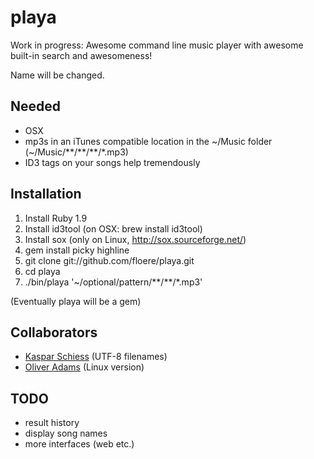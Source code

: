 playa
=====

Work in progress: Awesome command line music player with awesome built-in search and awesomeness!

Name will be changed.

Needed
------

* OSX
* mp3s in an iTunes compatible location in the ~/Music folder (~/Music/\*\*/\*\*/\*\*/*.mp3)
* ID3 tags on your songs help tremendously

Installation
------------

1. Install Ruby 1.9
2. Install id3tool (on OSX: brew install id3tool)
3. Install sox (only on Linux, http://sox.sourceforge.net/)
4. gem install picky highline
5. git clone git://github.com/floere/playa.git
6. cd playa
7. ./bin/playa '~/optional/pattern/\*\*/\*\*/*.mp3'

(Eventually playa will be a gem)

Collaborators
-------------

* [Kaspar Schiess](http://github.com/kschiess) (UTF-8 filenames)
* [Oliver Adams](http://github.com/oadams) (Linux version)

TODO
----

* result history
* display song names
* more interfaces (web etc.)